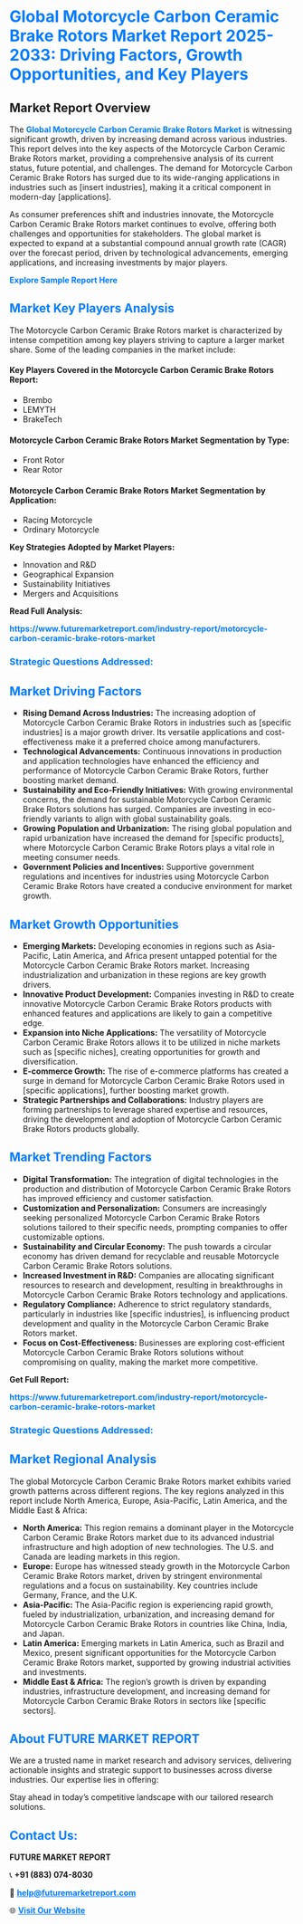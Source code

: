 <h1 style="color: #007BFF;">Global Motorcycle Carbon Ceramic Brake Rotors Market Report 2025-2033: Driving Factors, Growth Opportunities, and Key Players</h1>

<section id="overview">
<h2>Market Report Overview</h2>
<p>The <a href="https://www.futuremarketreport.com/industry-report/motorcycle-carbon-ceramic-brake-rotors-market" style="color: #007BFF; text-decoration: none;"><strong>Global Motorcycle Carbon Ceramic Brake Rotors Market</strong></a> is witnessing significant growth, driven by increasing demand across various industries. This report delves into the key aspects of the Motorcycle Carbon Ceramic Brake Rotors market, providing a comprehensive analysis of its current status, future potential, and challenges. The demand for Motorcycle Carbon Ceramic Brake Rotors has surged due to its wide-ranging applications in industries such as [insert industries], making it a critical component in modern-day [applications].</p>
<p>As consumer preferences shift and industries innovate, the Motorcycle Carbon Ceramic Brake Rotors market continues to evolve, offering both challenges and opportunities for stakeholders. The global market is expected to expand at a substantial compound annual growth rate (CAGR) over the forecast period, driven by technological advancements, emerging applications, and increasing investments by major players.</p>
</section>

<section id="overview">
<p><a href="https://www.futuremarketreport.com/request-sample/reportId=55128" style="color: #007BFF; text-decoration: none;"><strong>Explore Sample Report Here</strong></a></p>
</section>

<section id="key-players">
<h2 style="color: #007BFF;">Market Key Players Analysis</h2>
<p>The Motorcycle Carbon Ceramic Brake Rotors market is characterized by intense competition among key players striving to capture a larger market share. Some of the leading companies in the market include:</p>
<h4>Key Players Covered in the Motorcycle Carbon Ceramic Brake Rotors Report:</h4>
<ul><li>Brembo</li><li>LEMYTH</li><li>BrakeTech</li></ul>
<h4>Motorcycle Carbon Ceramic Brake Rotors Market Segmentation by Type:</h4>
<ul><li>Front Rotor</li><li>Rear Rotor</li></ul>

<h4>Motorcycle Carbon Ceramic Brake Rotors Market Segmentation by Application:</h4>
<ul><li>Racing Motorcycle</li><li>Ordinary Motorcycle</li></ul>
<p><strong>Key Strategies Adopted by Market Players:</strong></p>
<ul>
<li>Innovation and R&D</li>
<li>Geographical Expansion</li>
<li>Sustainability Initiatives</li>
<li>Mergers and Acquisitions</li>
</ul>
</section>

<section>
<p><strong>Read Full Analysis: </strong></p><a href="https://www.futuremarketreport.com/industry-report/motorcycle-carbon-ceramic-brake-rotors-market" style="color: #007BFF; text-decoration: none;"><strong>https://www.futuremarketreport.com/industry-report/motorcycle-carbon-ceramic-brake-rotors-market</strong></a>
<h3 style="color: #007BFF;">Strategic Questions Addressed:</h3>
</section>

<section id="driving-factors">
<h2 style="color: #007BFF;">Market Driving Factors</h2>
<ul>
<li><strong>Rising Demand Across Industries:</strong> The increasing adoption of Motorcycle Carbon Ceramic Brake Rotors in industries such as [specific industries] is a major growth driver. Its versatile applications and cost-effectiveness make it a preferred choice among manufacturers.</li>
<li><strong>Technological Advancements:</strong> Continuous innovations in production and application technologies have enhanced the efficiency and performance of Motorcycle Carbon Ceramic Brake Rotors, further boosting market demand.</li>
<li><strong>Sustainability and Eco-Friendly Initiatives:</strong> With growing environmental concerns, the demand for sustainable Motorcycle Carbon Ceramic Brake Rotors solutions has surged. Companies are investing in eco-friendly variants to align with global sustainability goals.</li>
<li><strong>Growing Population and Urbanization:</strong> The rising global population and rapid urbanization have increased the demand for [specific products], where Motorcycle Carbon Ceramic Brake Rotors plays a vital role in meeting consumer needs.</li>
<li><strong>Government Policies and Incentives:</strong> Supportive government regulations and incentives for industries using Motorcycle Carbon Ceramic Brake Rotors have created a conducive environment for market growth.</li>
</ul>
</section>

<section id="growth-opportunities">
<h2 style="color: #007BFF;">Market Growth Opportunities</h2>
<ul>
<li><strong>Emerging Markets:</strong> Developing economies in regions such as Asia-Pacific, Latin America, and Africa present untapped potential for the Motorcycle Carbon Ceramic Brake Rotors market. Increasing industrialization and urbanization in these regions are key growth drivers.</li>
<li><strong>Innovative Product Development:</strong> Companies investing in R&D to create innovative Motorcycle Carbon Ceramic Brake Rotors products with enhanced features and applications are likely to gain a competitive edge.</li>
<li><strong>Expansion into Niche Applications:</strong> The versatility of Motorcycle Carbon Ceramic Brake Rotors allows it to be utilized in niche markets such as [specific niches], creating opportunities for growth and diversification.</li>
<li><strong>E-commerce Growth:</strong> The rise of e-commerce platforms has created a surge in demand for Motorcycle Carbon Ceramic Brake Rotors used in [specific applications], further boosting market growth.</li>
<li><strong>Strategic Partnerships and Collaborations:</strong> Industry players are forming partnerships to leverage shared expertise and resources, driving the development and adoption of Motorcycle Carbon Ceramic Brake Rotors products globally.</li>
</ul>
</section>

<section id="trending-factors">
<h2 style="color: #007BFF;">Market Trending Factors</h2>
<ul>
<li><strong>Digital Transformation:</strong> The integration of digital technologies in the production and distribution of Motorcycle Carbon Ceramic Brake Rotors has improved efficiency and customer satisfaction.</li>
<li><strong>Customization and Personalization:</strong> Consumers are increasingly seeking personalized Motorcycle Carbon Ceramic Brake Rotors solutions tailored to their specific needs, prompting companies to offer customizable options.</li>
<li><strong>Sustainability and Circular Economy:</strong> The push towards a circular economy has driven demand for recyclable and reusable Motorcycle Carbon Ceramic Brake Rotors solutions.</li>
<li><strong>Increased Investment in R&D:</strong> Companies are allocating significant resources to research and development, resulting in breakthroughs in Motorcycle Carbon Ceramic Brake Rotors technology and applications.</li>
<li><strong>Regulatory Compliance:</strong> Adherence to strict regulatory standards, particularly in industries like [specific industries], is influencing product development and quality in the Motorcycle Carbon Ceramic Brake Rotors market.</li>
<li><strong>Focus on Cost-Effectiveness:</strong> Businesses are exploring cost-efficient Motorcycle Carbon Ceramic Brake Rotors solutions without compromising on quality, making the market more competitive.</li>
</ul>
</section>

<section>
<p><strong>Get Full Report: </strong></p><a href="https://www.futuremarketreport.com/industry-report/motorcycle-carbon-ceramic-brake-rotors-market" style="color: #007BFF; text-decoration: none;"><strong>https://www.futuremarketreport.com/industry-report/motorcycle-carbon-ceramic-brake-rotors-market</strong></a>
<h3 style="color: #007BFF;">Strategic Questions Addressed:</h3>
</section>


<section id="regional-analysis">
<h2 style="color: #007BFF;">Market Regional Analysis</h2>
<p>The global Motorcycle Carbon Ceramic Brake Rotors market exhibits varied growth patterns across different regions. The key regions analyzed in this report include North America, Europe, Asia-Pacific, Latin America, and the Middle East & Africa:</p>
<ul>
<li><strong>North America:</strong> This region remains a dominant player in the Motorcycle Carbon Ceramic Brake Rotors market due to its advanced industrial infrastructure and high adoption of new technologies. The U.S. and Canada are leading markets in this region.</li>
<li><strong>Europe:</strong> Europe has witnessed steady growth in the Motorcycle Carbon Ceramic Brake Rotors market, driven by stringent environmental regulations and a focus on sustainability. Key countries include Germany, France, and the U.K.</li>
<li><strong>Asia-Pacific:</strong> The Asia-Pacific region is experiencing rapid growth, fueled by industrialization, urbanization, and increasing demand for Motorcycle Carbon Ceramic Brake Rotors in countries like China, India, and Japan.</li>
<li><strong>Latin America:</strong> Emerging markets in Latin America, such as Brazil and Mexico, present significant opportunities for the Motorcycle Carbon Ceramic Brake Rotors market, supported by growing industrial activities and investments.</li>
<li><strong>Middle East & Africa:</strong> The region’s growth is driven by expanding industries, infrastructure development, and increasing demand for Motorcycle Carbon Ceramic Brake Rotors in sectors like [specific sectors].</li>
</ul>
</section>

<footer>
<h2 style="color: #007BFF;">About FUTURE MARKET REPORT</h2>
<p>We are a trusted name in market research and advisory services, delivering actionable insights and strategic support to businesses across diverse industries. Our expertise lies in offering:</p>

<p>Stay ahead in today’s competitive landscape with our tailored research solutions.</p>

<h2 style="color: #007BFF;">Contact Us:</h2>
<p><strong>FUTURE MARKET REPORT</strong></p>
<p>📞 <strong>+91 (883) 074-8030</strong></p>
<p>📧 <strong><a href="mailto:help@futuremarketreport.com" style="color: #007BFF;">help@futuremarketreport.com</a></strong></p>
<p>🌐 <strong><a href="https://www.futuremarketreport.com/" style="color: #007BFF;">Visit Our Website</a></strong></p>
</footer>